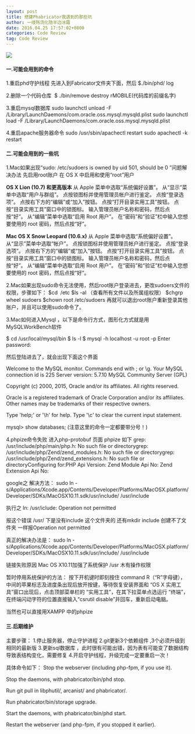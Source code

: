 ```yaml
---
layout: post
title: 搭建Phabricator我遇到的那些坑
author: 一缕殇流化隐半边冰霜
date: 2016.04.25 17:57:02+0800
categories: Code Review
tag: Code Review
---
```

![](http://upload-images.jianshu.io/upload_images/1194012-8641ab1b36a28f69.png?imageMogr2/auto-orient/strip%7CimageView2/2/w/1240)


#### 一.可能会用到的命令
1.重启phd守护线程
先进入到Fabricator文件夹下面，然后 $./bin/phd/ log

2.删除一个代码仓库  $ ./bin/remove destroy rMOBILE(代码库的前缀名字)

3.重启mysql数据库
sudo launchctl unload -F /Library/LaunchDaemons/com.oracle.oss.mysql.mysqld.plist
sudo launchctl load -F /Library/LaunchDaemons/com.oracle.oss.mysql.mysqld.plist

4.重启apache服务器命令
sudo /usr/sbin/apachectl restart
sudo apachectl -k restart

#### 二.可能会用到的一些坑
1.Mac如果出现“sudo: /etc/sudoers is owned by uid 501, should be 0 ”问题解决办法
先启用root账户
在 OS X 中启用和使用“root”用户

**OS X Lion (10.7) 和更高版本**
从 Apple 菜单中选取“系统偏好设置”。
从“显示”菜单中选取“用户与群组”。
点按锁图标并使用管理员帐户进行鉴定。
点按“登录选项”。
点按右下方的“编辑”或“加入”按钮。
点按“打开目录实用工具”按钮。
点按“目录实用工具”窗口中的锁图标。
输入管理员帐户名称和密码，然后点按“好”。
从“编辑”菜单中选取“启用 Root 用户”。
在“密码”和“验证”栏中输入您想要使用的 root 密码，然后点按“好”。

**Mac OS X Snow Leopard (10.6.x)**
从 Apple 菜单中选取“系统偏好设置”。
从“显示”菜单中选取“帐户”。
点按锁图标并使用管理员帐户进行鉴定。
点按“登录选项”。
点按右下方的“编辑”或“加入”按钮。
点按“打开目录实用工具”按钮。
点按“目录实用工具”窗口中的锁图标。
输入管理员帐户名称和密码，然后点按“好”。
从“编辑”菜单中选取“启用 Root 用户”。
在“密码”和“验证”栏中输入您想要使用的 root 密码，然后点按“好”。

2.Mac如果出现sudo命令无法使用，然后root账户登录进去，更改sudoers文件的权限，步骤如下：
$cd  /etc
$ls -al （查看所有文件以及所属组权限）
$chgrp wheel sudoers
$chown root /etc/sudoers
再就可以退出root账户重新登录其他账户，并且可以使用sudo命令了。

3.Mac如何进入Mysql ，以下是命令行方式，图形化方式就是用MySQLWorkBench软件

$ cd /usr/local/mysql/bin
$ ls -l
$ mysql -h localhost -u root -p
Enter password:

然后登陆进去了，就会出现下面这个界面

Welcome to the MySQL monitor.  Commands end with ; or \g.
Your MySQL connection id is 225
Server version: 5.7.10 MySQL Community Server (GPL)

Copyright (c) 2000, 2015, Oracle and/or its affiliates. All rights reserved.

Oracle is a registered trademark of Oracle Corporation and/or its
affiliates. Other names may be trademarks of their respective
owners.

Type 'help;' or '\h' for help. Type '\c' to clear the current input statement.

mysql> show databases;   (注意这里的命令一定都要带分号！)

4.phpize命令失败
进入php-protobuf 页面 phpize 如下
grep: /usr/include/php/main/php.h: No such file or directorygrep: /usr/include/php/Zend/zend_modules.h: No such file or directorygrep: /usr/include/php/Zend/zend_extensions.h: No such file or directoryConfiguring for:PHP Api Version: Zend Module Api No: Zend Extension Api No:

google之
解决方法：
sudo ln -s/Applications/Xcode.app/Contents/Developer/Platforms/MacOSX.platform/Developer/SDKs/MacOSX10.11.sdk/usr/include/ /usr/include

执行之
ln: /usr/iclude: Operation not permitted

报这个错误
/usr/ 下是没有include 这个文件夹的
还有mkdir include 创建不了文件夹 一样报Operation not permitted

真正的解决办法是：
sudo ln -s/Applications/Xcode.app/Contents/Developer/Platforms/MacOSX.platform/Developer/SDKs/MacOSX10.11.sdk/usr/include/ /usr/include

链接失败原因 Mac OS X10.11加强了系统保护 /usr 木有操作权限

暂时停用系统保护的方法：
按下开机键时即刻按住 command R（“R”字母键），中间的苹果标志及进度条出现后放开按键，等待恢复安装界面和 “OS X 实用工具”窗口出现后，点击顶部菜单栏的 “实用工具”，在其下拉菜单点选运行 “终端”，在终端闪动字符的位置直接输入“csrutil disable”并回车，重新启动电脑。

当然也可以直接用XAMPP 中的phpize

#### 三.后期维护
主要步骤：
1.停止服务器，停止守护进程 
2.git更新3个依赖组件 ,3个必须升级到相同的最新版
3.更新sql数据库 ，此时很有可能出错，因为表有可能变了数据结构导致表结构变化，需要修复 
4.开启守护线程，升级完成一定要重启一次！

具体命令如下：
Stop the webserver (including php-fpm, if you use it).

Stop the daemons, with phabricator/bin/phd stop.

Run git pull in libphutil/, arcanist/ and phabricator/.

Run phabricator/bin/storage upgrade.

Start the daemons, with phabricator/bin/phd start.

Restart the webserver (and php-fpm, if you stopped it earlier).